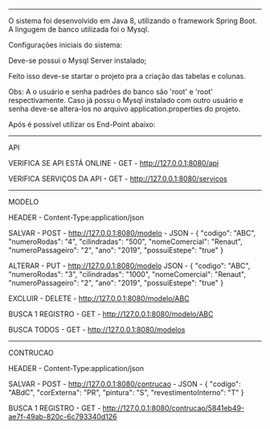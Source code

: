 
_________________________________________________________________________________________

O sistema foi desenvolvido em Java 8, utilizando o framework Spring Boot. A lingugem de banco utilizada foi o Mysql.

Configurações iniciais do sistema:

Deve-se possui o Mysql Server instalado;

Feito isso deve-se startar o projeto pra a criação das tabelas e colunas.

Obs: A o usuário e senha padrões do banco são 'root' e 'root' respectivamente. Caso já possu o Mysql instalado com outro usuário e senha deve-se altera-los no arquivo application.properties do projeto.

Após é possível utilizar os End-Point abaixo:
_____________________________________

API

VERIFICA SE API ESTÁ ONLINE - GET - http://127.0.0.1:8080/api

VERIFICA SERVIÇOS DA API - GET - http://127.0.0.1:8080/servicos

_____________________________________

MODELO

HEADER - Content-Type:application/json

SALVAR - POST - http://127.0.0.1:8080/modelo - JSON - { "codigo": "ABC", "numeroRodas": "4", "cilindradas": "500", "nomeComercial": "Renaut", "numeroPassageiro": "2", "ano": "2019", "possuiEstepe": "true" }

ALTERAR - PUT - http://127.0.0.1:8080/modelo JSON - { "codigo": "ABC", "numeroRodas": "3", "cilindradas": "1000", "nomeComercial": "Renaut", "numeroPassageiro": "2", "ano": "2019", "possuiEstepe": "true" }

EXCLUIR - DELETE - http://127.0.0.1:8080/modelo/ABC

BUSCA 1 REGISTRO - GET - http://127.0.0.1:8080/modelo/ABC

BUSCA TODOS - GET - http://127.0.0.1:8080/modelos

_____________________________________

CONTRUCAO

HEADER - Content-Type:application/json

SALVAR - POST - http://127.0.0.1:8080/contrucao - JSON - { "codigo": "ABdC", "corExterna": "PR", "pintura": "S", "revestimentoInterno": "T" }

BUSCA 1 REGISTRO - GET - http://127.0.0.1:8080/contrucao/5841eb49-ae7f-49ab-820c-6c793340d126
